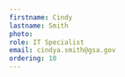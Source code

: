 ```yaml
---
firstname: Cindy
lastname: Smith
photo:
role: IT Specialist
email: cindya.smith@gsa.gov
ordering: 10
---
```


